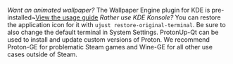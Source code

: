 *Want an animated wallpaper?* The Wallpaper Engine plugin for KDE is pre-installed~[View the usage guide](https://github.com/catsout/wallpaper-engine-kde-plugin#usage)
*Rather use KDE Konsole?* You can restore the application icon for it with `ujust restore-original-terminal`. Be sure to also change the default terminal in System Settings.
ProtonUp-Qt can be used to install and update custom versions of Proton. We recommend Proton-GE for problematic Steam games and Wine-GE for all other use cases outside of Steam.